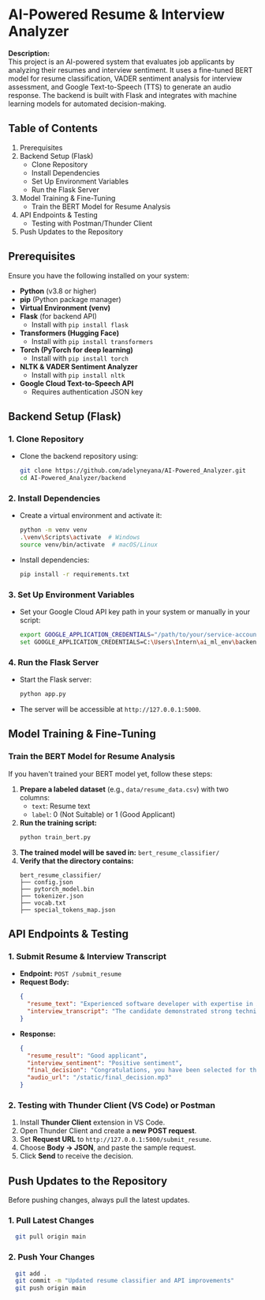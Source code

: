 # AI-Powered Resume & Interview Analyzer

**Description:**  
This project is an AI-powered system that evaluates job applicants by analyzing their resumes and interview sentiment. It uses a fine-tuned BERT model for resume classification, VADER sentiment analysis for interview assessment, and Google Text-to-Speech (TTS) to generate an audio response. The backend is built with Flask and integrates with machine learning models for automated decision-making.

## Table of Contents
1. Prerequisites  
2. Backend Setup (Flask)  
   - Clone Repository  
   - Install Dependencies  
   - Set Up Environment Variables  
   - Run the Flask Server  
3. Model Training & Fine-Tuning  
   - Train the BERT Model for Resume Analysis  
4. API Endpoints & Testing  
   - Testing with Postman/Thunder Client  
5. Push Updates to the Repository

## Prerequisites
Ensure you have the following installed on your system:

- **Python** (v3.8 or higher)
- **pip** (Python package manager)
- **Virtual Environment (venv)**
- **Flask** (for backend API)
  - Install with `pip install flask`
- **Transformers (Hugging Face)**
  - Install with `pip install transformers`
- **Torch (PyTorch for deep learning)**
  - Install with `pip install torch`
- **NLTK & VADER Sentiment Analyzer**
  - Install with `pip install nltk`
- **Google Cloud Text-to-Speech API**
  - Requires authentication JSON key

## Backend Setup (Flask)

### 1. Clone Repository

- Clone the backend repository using:
  ```bash
  git clone https://github.com/adelyneyana/AI-Powered_Analyzer.git
  cd AI-Powered_Analyzer/backend
  ```

### 2. Install Dependencies

- Create a virtual environment and activate it:
  ```bash
  python -m venv venv
  .\venv\Scripts\activate  # Windows
  source venv/bin/activate  # macOS/Linux
  ```

- Install dependencies:
  ```bash
  pip install -r requirements.txt
  ```

### 3. Set Up Environment Variables

- Set your Google Cloud API key path in your system or manually in your script:
  ```bash
  export GOOGLE_APPLICATION_CREDENTIALS="/path/to/your/service-account.json"  # macOS/Linux
  set GOOGLE_APPLICATION_CREDENTIALS=C:\Users\Intern\ai_ml_env\backend\your-key.json  # Windows
  ```

### 4. Run the Flask Server

- Start the Flask server:
  ```bash
  python app.py
  ```

- The server will be accessible at `http://127.0.0.1:5000`.

## Model Training & Fine-Tuning

### Train the BERT Model for Resume Analysis
If you haven't trained your BERT model yet, follow these steps:

1. **Prepare a labeled dataset** (e.g., `data/resume_data.csv`) with two columns:
   - `text`: Resume text
   - `label`: 0 (Not Suitable) or 1 (Good Applicant)
2. **Run the training script:**
   ```bash
   python train_bert.py
   ```
3. **The trained model will be saved in:** `bert_resume_classifier/`
4. **Verify that the directory contains:**
   ```
   bert_resume_classifier/
   ├── config.json
   ├── pytorch_model.bin
   ├── tokenizer.json
   ├── vocab.txt
   ├── special_tokens_map.json
   ```

## API Endpoints & Testing

### 1. **Submit Resume & Interview Transcript**
- **Endpoint:** `POST /submit_resume`
- **Request Body:**
  ```json
  {
    "resume_text": "Experienced software developer with expertise in AI and Python.",
    "interview_transcript": "The candidate demonstrated strong technical skills and good communication."
  }
  ```
- **Response:**
  ```json
  {
    "resume_result": "Good applicant",
    "interview_sentiment": "Positive sentiment",
    "final_decision": "Congratulations, you have been selected for the job!",
    "audio_url": "/static/final_decision.mp3"
  }
  ```

### 2. **Testing with Thunder Client (VS Code) or Postman**
1. Install **Thunder Client** extension in VS Code.
2. Open Thunder Client and create a **new POST request**.
3. Set **Request URL** to `http://127.0.0.1:5000/submit_resume`.
4. Choose **Body → JSON**, and paste the sample request.
5. Click **Send** to receive the decision.

## Push Updates to the Repository

Before pushing changes, always pull the latest updates.

### 1. Pull Latest Changes
```bash
  git pull origin main
```

### 2. Push Your Changes
```bash
  git add .
  git commit -m "Updated resume classifier and API improvements"
  git push origin main
```

